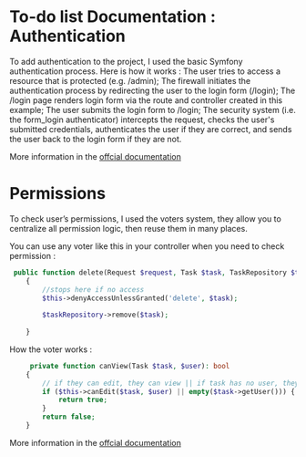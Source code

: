 # To-do list Documentation : Authentication

To add authentication to the project, I used the basic Symfony authentication process. Here is how it works :
The user tries to access a resource that is protected (e.g. /admin);
The firewall initiates the authentication process by redirecting the user to the login form (/login);
The /login page renders login form via the route and controller created in this example;
The user submits the login form to /login;
The security system (i.e. the form_login authenticator) intercepts the request, checks the user's submitted credentials, authenticates the user if they are correct, and sends the user back to the login form if they are not.

More information in the [offcial documentation](https://symfony.com/doc/current/security.html#authenticating-users)

# Permissions

To check user’s permissions, I used the voters system, they allow you to centralize all permission logic, then reuse them in many places.

You can use any voter like this in your controller when you need to check permission : 

```php 
 public function delete(Request $request, Task $task, TaskRepository $taskRepository): Response
    {
        //stops here if no access
        $this->denyAccessUnlessGranted('delete', $task);
        
        $taskRepository->remove($task);
      
    }
```
How the voter works :
```php 
     private function canView(Task $task, $user): bool
    {
        // if they can edit, they can view || if task has no user, they can view anyway
        if ($this->canEdit($task, $user) || empty($task->getUser())) {
            return true;
        }
        return false;
    }
```
More information in the [offcial documentation](https://symfony.com/doc/current/security/voters.html)